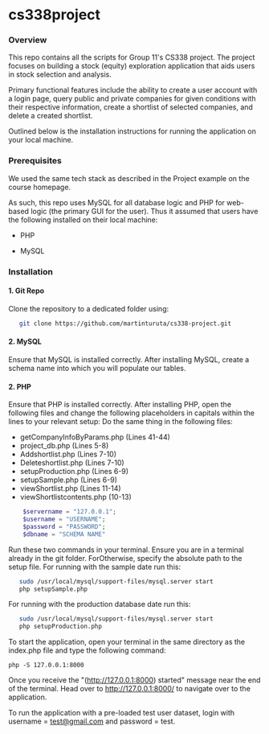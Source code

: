 # cs338project

### Overview
 
This repo contains all the scripts for Group 11's CS338 project. The project focuses on building a stock (equity) exploration application that aids users in stock selection and analysis.
 
Primary functional features include the ability to create a user account with a login page, query public and private companies for given conditions with their respective information, create a shortlist of selected companies, and delete a created shortlist. 

Outlined below is the installation instructions for running the application on your local machine. 

### Prerequisites

We used the same tech stack as described in the Project example on the course homepage. 

As such, this repo uses MySQL for all database logic and PHP for web-based logic (the primary GUI for the user). Thus it assumed that users have the following installed on their local machine:

- PHP 

- MySQL 

### Installation

#### 1. Git Repo

Clone the repository to a dedicated folder using:

```bash
   git clone https://github.com/martinturuta/cs338-project.git
```


#### 2. MySQL
Ensure that MySQL is installed correctly.
After installing MySQL, create a schema name into which you will populate our tables. 

#### 2. PHP

Ensure that PHP is installed correctly. 
After installing PHP, open the following files and change the following placeholders in capitals within the lines to your relevant setup:
Do the same thing in the following files:
 - getCompanyInfoByParams.php (Lines 41-44)
 - project_db.php (Lines 5-8)
 - Addshortlist.php (Lines 7-10)
 - Deleteshortlist.php (Lines 7-10)
 - setupProduction.php (Lines 6-9)
 - setupSample.php (Lines 6-9)
 - viewShortlist.php (Lines 11-14)
 - viewShortlistcontents.php (10-13)


```php
  	$servername = "127.0.0.1";
	$username = "USERNAME";
	$password = "PASSWORD";
	$dbname = "SCHEMA NAME"
```

Run these two commands in your terminal. Ensure you are in a terminal already in the git folder. ForOtherwise, specify the absolute path to the setup file. For running with the sample date run this:

```bash
   sudo /usr/local/mysql/support-files/mysql.server start
   php setupSample.php
```

For running with the production database date run this:

```bash
   sudo /usr/local/mysql/support-files/mysql.server start
   php setupProduction.php
```
To start the application, open your terminal in the same directory as the index.php file and type the following command:
```
php -S 127.0.0.1:8000
```
Once you receive the "(http://127.0.0.1:8000) started" message near the end of the terminal. Head over to http://127.0.0.1:8000/ to navigate over to the application.

To run the application with a pre-loaded test user dataset, login with username = test@gmail.com and password = test. 











